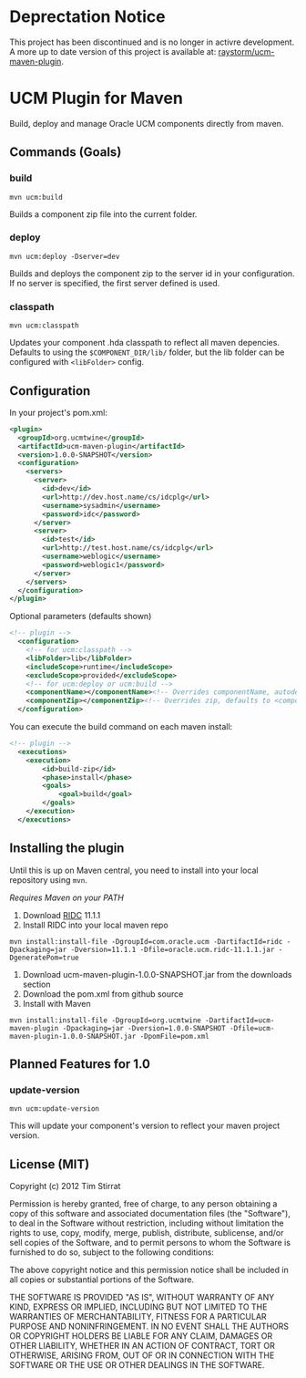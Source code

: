 **Deprectation Notice**
=======================
This project has been discontinued and is no longer in activre development.  
A more up to date version of this project is available at:  [raystorm/ucm-maven-plugin](https://github.com/raystorm/ucm-maven-plugin).



UCM Plugin for Maven
================

Build, deploy and manage Oracle UCM components directly from maven.

Commands (Goals)
--------

### build

`mvn ucm:build`

Builds a component zip file into the current folder.

### deploy

`mvn ucm:deploy -Dserver=dev`

Builds and deploys the component zip to the server id in your configuration. If no server is specified, the first server defined is used.

### classpath

`mvn ucm:classpath`

Updates your component .hda classpath to reflect all maven depencies. Defaults to using the `$COMPONENT_DIR/lib/` folder, but the lib folder can be configured with `<libFolder>` config.

Configuration
-------------

In your project's pom.xml:

```xml
<plugin>
  <groupId>org.ucmtwine</groupId>
  <artifactId>ucm-maven-plugin</artifactId>
  <version>1.0.0-SNAPSHOT</version>
  <configuration>
    <servers>
      <server>
        <id>dev</id>
        <url>http://dev.host.name/cs/idcplg</url>
        <username>sysadmin</username>
        <password>idc</password>
      </server>
      <server>
        <id>test</id>
        <url>http://test.host.name/cs/idcplg</url>
        <username>weblogic</username>
        <password>weblogic1</password>
      </server>
    </servers>
  </configuration>
</plugin>
```

Optional parameters (defaults shown)

```xml
<!-- plugin -->
  <configuration>
    <!-- for ucm:classpath -->
    <libFolder>lib</libFolder>
    <includeScope>runtime</includeScope>
    <excludeScope>provided</excludeScope>
    <!-- for ucm:deploy or ucm:build -->
    <componentName></componentName><!-- Overrides componentName, autodetected by default -->
    <componentZip></componentZip><!-- Overrides zip, defaults to <componentName>.zip -->
  </configuration>
```

You can execute the build command on each maven install:

```xml
<!-- plugin -->
  <executions>
  	<execution>
  		<id>build-zip</id>
  		<phase>install</phase>
  		<goals>
  			<goal>build</goal>
  		</goals>
  	</execution>
  </executions>
```

Installing the plugin
---------------------

Until this is up on Maven central, you need to install into your local repository using `mvn`.

*Requires Maven on your PATH*

1. Download [RIDC](http://www.oracle.com/technetwork/middleware/webcenter/content/downloads/index.html) 11.1.1
1. Install RIDC into your local maven repo

  ```
  mvn install:install-file -DgroupId=com.oracle.ucm -DartifactId=ridc -Dpackaging=jar -Dversion=11.1.1 -Dfile=oracle.ucm.ridc-11.1.1.jar -DgeneratePom=true
  ```

1. Download ucm-maven-plugin-1.0.0-SNAPSHOT.jar from the downloads section
1. Download the pom.xml from github source
1. Install with Maven

  ```
  mvn install:install-file -DgroupId=org.ucmtwine -DartifactId=ucm-maven-plugin -Dpackaging=jar -Dversion=1.0.0-SNAPSHOT -Dfile=ucm-maven-plugin-1.0.0-SNAPSHOT.jar -DpomFile=pom.xml
  ```


Planned Features for 1.0
------------------------

### update-version

`mvn ucm:update-version`

This will update your component's version to reflect your maven project version.


License (MIT)
-------------

Copyright (c) 2012 Tim Stirrat

Permission is hereby granted, free of charge, to any person obtaining a copy of this software and associated documentation files (the "Software"), to deal in the Software without restriction, including without limitation the rights to use, copy, modify, merge, publish, distribute, sublicense, and/or sell copies of the Software, and to permit persons to whom the Software is furnished to do so, subject to the following conditions:

The above copyright notice and this permission notice shall be included in all copies or substantial portions of the Software.

THE SOFTWARE IS PROVIDED "AS IS", WITHOUT WARRANTY OF ANY KIND, EXPRESS OR IMPLIED, INCLUDING BUT NOT LIMITED TO THE WARRANTIES OF MERCHANTABILITY, FITNESS FOR A PARTICULAR PURPOSE AND NONINFRINGEMENT. IN NO EVENT SHALL THE AUTHORS OR COPYRIGHT HOLDERS BE LIABLE FOR ANY CLAIM, DAMAGES OR OTHER LIABILITY, WHETHER IN AN ACTION OF CONTRACT, TORT OR OTHERWISE, ARISING FROM, OUT OF OR IN CONNECTION WITH THE SOFTWARE OR THE USE OR OTHER DEALINGS IN THE SOFTWARE.
